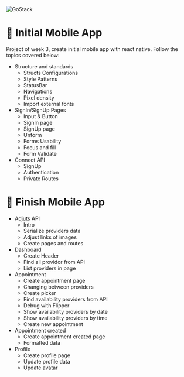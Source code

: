<img alt="GoStack" src="https://storage.googleapis.com/golden-wind/bootcamp-gostack/header-desafios.png" />

# 🚀️ Initial Mobile App

Project of week 3, create initial mobile app with react native. Follow the topics covered below:
- Structure and standards
  - Structs Configurations
  - Style Patterns
  - StatusBar
  - Navigations
  - Pixel density
  - Import external fonts
- SignIn/SignUp Pages
  - Input & Button
  - SignIn page
  - SignUp page
  - Unform
  - Forms Usability
  - Focus and fill
  - Form Validate
- Connect API
  - SignUp
  - Authentication
  - Private Routes

# 🚀️ Finish Mobile App
- Adjuts API
  - Intro
  - Serialize providers data
  - Adjust links of images
  - Create pages and routes
- Dashboard
  - Create Header
  - Find all providor from API
  - List providers in page
- Appointment
  - Create appointment page
  - Changing between providers
  - Create picker
  - Find availability providers from API
  - Debug with Flipper
  - Show availability providers by date
  - Show availability providers by time
  - Create new appointment
- Appointment created
  - Create appointment created page
  - Formatted data
- Profile
  - Create profile page
  - Update profile data
  - Update avatar
